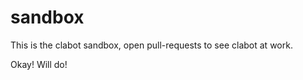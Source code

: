 sandbox
=======

This is the clabot sandbox, open pull-requests to see clabot at work.

Okay! Will do!
